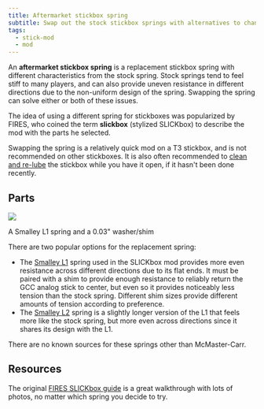 ```yaml
---
title: Aftermarket stickbox spring
subtitle: Swap out the stock stickbox springs with alternatives to change the feel of the resistance.
tags:
  - stick-mod
  - mod
---
```


An **aftermarket stickbox spring** is a replacement stickbox spring with different characteristics from the stock spring. Stock springs tend to feel stiff to many players, and can also provide uneven resistance in different directions due to the non-uniform design of the spring. Swapping the spring can solve either or both of these issues.

The idea of using a different spring for stickboxes was popularized by FIRES, who coined the term **slickbox** (stylized SLICKbox) to describe the mod with the parts he selected.

Swapping the spring is a relatively quick mod on a T3 stickbox, and is not recommended on other stickboxes. It is also often recommended to [clean and re-lube](/analog-stick/stick-mods/stickbox-lubing) the stickbox while you have it open, if it hasn't been done recently.

## Parts

<aside>
  <a href="/static/compendium/smalley-l1.jpg">
    <img src="/static/compendium/smalley-l1-thumb.jpg">
  </a>
  <p>A Smalley L1 spring and a 0.03" washer/shim</p>
</aside>

There are two popular options for the replacement spring:

- The [Smalley L1](https://www.mcmaster.com/1561T1/) spring used in the SLICKbox mod provides more even resistance across different directions due to its flat ends. It must be paired with a shim to provide enough resistance to reliably return the GCC analog stick to center, but even so it provides noticeably less tension than the stock spring. Different shim sizes provide different amounts of tension according to preference.
- The [Smalley L2](https://www.mcmaster.com/1561T2/) spring is a slightly longer version of the L1 that feels more like the stock spring, but more even across directions since it shares its design with the L1.

There are no known sources for these springs other than McMaster-Carr.

## Resources

The original [FIRES SLICKbox guide](https://firescc.com/mod-guides#/fires-slickbox) is a great walkthrough with lots of photos, no matter which spring you decide to try.
